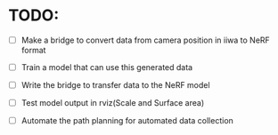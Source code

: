 
# TODO:
- [ ] Make a bridge to convert data from camera position in iiwa to NeRF format
- [ ] Train a model that can use this generated data
- [ ] Write the bridge to transfer data to the NeRF model 
- [ ] Test model output in rviz(Scale and Surface area) 
- [ ] Automate the path planning for automated data collection 

